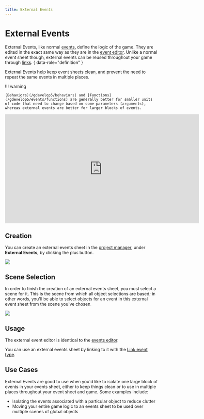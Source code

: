 ```yaml
---
title: External Events
---
```

# External Events

External Events, like normal [events](/gdevelop5/events), define the logic of the game. They are edited in the exact same way as they are in the [event editor](/gdevelop5/interface/events-editor). Unlike a normal event sheet though, external events can be reused throughout your game through [links](/gdevelop5/events/link).
{ data-role="definition" }

External Events help keep event sheets clean, and prevent the need to repeat the same events in multiple places.

!!! warning

    [Behaviors](/gdevelop5/behaviors) and [Functions](/gdevelop5/events/functions) are generally better for smaller units of code that need to change based on some parameters (arguments), whereas external events are better for larger blocks of events.

<iframe width="640" height="360" src="https://www.youtube.com/embed/_VUwAfD_7zQ" frameborder="0" allow="accelerometer; autoplay; encrypted-media; gyroscope; picture-in-picture" allowfullscreen></iframe>

## Creation

You can create an external events sheet in the [project manager](/gdevelop5/interface/project-manager), under **External Events**, by clicking the plus button.

![](/gdevelop5/interface/events-editor/external-events/pasted/20230313-190941.png)

## Scene Selection

In order to finish the creation of an external events sheet, you must select a scene for it. This is the scene from which all object selections are based; in other words, you'll be able to select objects for an event in this external event sheet from the scene you've chosen.

![](/gdevelop5/interface/events-editor/external-events/pasted/20230313-191254.png)

## Usage

The external event editor is identical to the [events editor](/gdevelop5/interface/events-editor).

You can use an external events sheet by linking to it with the [Link event type](/gdevelop5/events/link).

## Use Cases

External Events are good to use when you'd like to isolate one large block of events in your events sheet, either to keep things clean or to use in multiple places throughout your event sheet and game. Some examples include:

  * Isolating the events associated with a particular object to reduce clutter
  * Moving your entire game logic to an events sheet to be used over multiple scenes of global objects